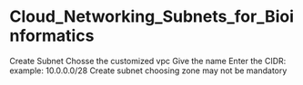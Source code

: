 # Cloud_Networking_Subnets_for_Bioinformatics
Create Subnet
Chosse the customized vpc
Give the name
Enter the CIDR: example: 10.0.0.0/28
Create subnet
choosing zone may not be mandatory

